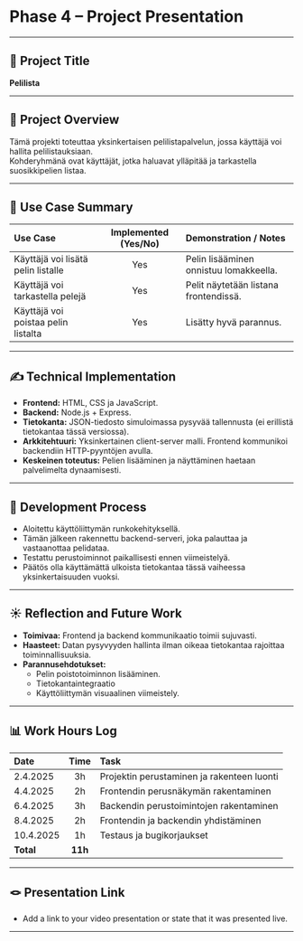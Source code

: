 # Phase 4 – Project Presentation

---

## 🎯 Project Title
**Pelilista**

---

## 📝 Project Overview
Tämä projekti toteuttaa yksinkertaisen pelilistapalvelun, jossa käyttäjä voi hallita pelilistauksiaan.  
Kohderyhmänä ovat käyttäjät, jotka haluavat ylläpitää ja tarkastella suosikkipelien listaa.

---

## 📌 Use Case Summary

| Use Case | Implemented (Yes/No) | Demonstration / Notes |
|:---|:---:|:---|
| Käyttäjä voi lisätä pelin listalle | Yes | Pelin lisääminen onnistuu lomakkeella. |
| Käyttäjä voi tarkastella pelejä | Yes | Pelit näytetään listana frontendissä. |
| Käyttäjä voi poistaa pelin listalta | Yes | Lisätty hyvä parannus. |

---

## ✍️ Technical Implementation
- **Frontend:** HTML, CSS ja JavaScript.
- **Backend:** Node.js + Express.
- **Tietokanta:** JSON-tiedosto simuloimassa pysyvää tallennusta (ei erillistä tietokantaa tässä versiossa).
- **Arkkitehtuuri:** Yksinkertainen client-server malli. Frontend kommunikoi backendiin HTTP-pyyntöjen avulla.
- **Keskeinen toteutus:** Pelien lisääminen ja näyttäminen haetaan palvelimelta dynaamisesti.

---

## 🚂 Development Process
- Aloitettu käyttöliittymän runkokehityksellä.
- Tämän jälkeen rakennettu backend-serveri, joka palauttaa ja vastaanottaa pelidataa.
- Testattu perustoiminnot paikallisesti ennen viimeistelyä.
- Päätös olla käyttämättä ulkoista tietokantaa tässä vaiheessa yksinkertaisuuden vuoksi.

---

## ☀️ Reflection and Future Work
- **Toimivaa:** Frontend ja backend kommunikaatio toimii sujuvasti.  
- **Haasteet:** Datan pysyvyyden hallinta ilman oikeaa tietokantaa rajoittaa toiminnallisuuksia.  
- **Parannusehdotukset:** 
  - Pelin poistotoiminnon lisääminen.
  - Tietokantaintegraatio
  - Käyttöliittymän visuaalinen viimeistely.

---

## 📊 Work Hours Log

| Date | Time | Task |
|:---|:---:|:---|
| 2.4.2025 | 3h | Projektin perustaminen ja rakenteen luonti |
| 4.4.2025 | 2h | Frontendin perusnäkymän rakentaminen |
| 6.4.2025 | 3h | Backendin perustoimintojen rakentaminen |
| 8.4.2025 | 2h | Frontendin ja backendin yhdistäminen |
| 10.4.2025 | 1h | Testaus ja bugikorjaukset |
| **Total** | **11h** | |

---

## 🪢 Presentation Link
- Add a link to your video presentation or state that it was presented live.

---
